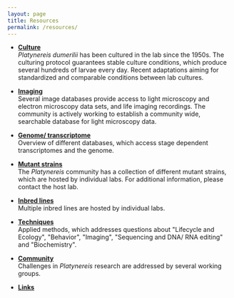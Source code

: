 ```yaml
---
layout: page
title: Resources
permalink: /resources/
---
```


- [**Culture**](/resources/culture/) <br>
*Platynereis dumerilii* has been cultured in the lab since the 1950s. The culturing protocol guarantees stable culture conditions, which produce several hundreds of larvae every day. Recent adaptations aiming for standardized and comparable conditions between lab cultures. <br>

- [**Imaging**](/resources/image/) <br>
 Several image databases provide access to light microscopy and electron microscopy data sets, and life imaging recordings. The community is actively working to establish a community wide, searchable database for light microscopy data. 

- [**Genome/ transcriptome**](/resources/genome/) <br>
Overview of different databases, which access stage dependent transcriptomes and the genome.

- [**Mutant strains**](/resources/mutants/) <br>
The *Platynereis* community has a collection of different mutant strains, which are hosted by individual labs. For additional information, please contact the host lab.

- [**Inbred lines**](/resources/inbred/) <br>
Multiple inbred lines are hosted by individual labs.

- [**Techniques**](/resources/techniques/) <br>
Applied methods, which addresses questions about "Lifecycle and Ecology", "Behavior", "Imaging", "Sequencing and DNA/ RNA editing" and "Biochemistry".

- [**Community**](/resources/community/) <br>
Challenges in *Platynereis* research are addressed by several working groups.

- [**Links**](/resources/links/) <br>



